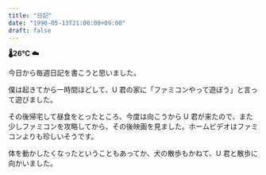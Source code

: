 ```yaml
---
title: "日記"
date: "1990-05-13T21:00:00+09:00"
draft: false
---
```


__🌡26℃ ☁__

今日から毎週日記を書こうと思いました。

僕は起きてから一時間ほどして、U 君の家に「ファミコンやって遊ぼう」と言って遊びました。

その後帰宅して昼食をとったところ、今度は向こうから U 君が来たので、また少しファミコンを攻略してから、その後映画を見ました。ホームビデオはファミコンよりも珍しいそうです。

体を動かしたくなったということもあってか、犬の散歩もかねて、U 君と散歩に向かいました。
